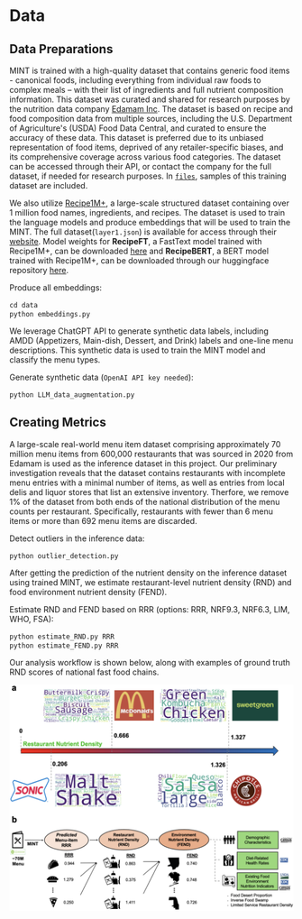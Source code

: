# Data

## Data Preparations

MINT is trained with a high-quality dataset that contains generic food items - canonical foods, including everything from individual raw foods to complex meals – with their list of ingredients and full nutrient composition information. This dataset was curated and shared for research purposes by the nutrition data company [Edamam Inc](https://www.edamam.com/). 
The dataset is based on recipe and food composition data from multiple sources, including the U.S. Department of Agriculture's (USDA) Food Data Central, and curated to ensure the accuracy of these data. This dataset is preferred due to its unbiased representation of food items, deprived of any retailer-specific biases, and its comprehensive coverage across various food categories. The dataset can be accessed through their API, or contact the company for the full dataset, if needed for research purposes. In [`files`](https://github.com/alexdseo/mint/tree/main/data/files), samples of this training dataset are included.

We also utilize [Recipe1M+](http://im2recipe.csail.mit.edu/), a large-scale structured dataset containing over 1 million food names, ingredients, and recipes. The dataset is used to train the language models and produce embeddings that will be used to train the MINT. The full dataset(`layer1.json`) is available for access through their [website](http://im2recipe.csail.mit.edu/). Model weights for **RecipeFT**, a FastText model trained with Recipe1M+, can be downloaded [here](https://drive.google.com/drive/folders/16yGJUie7fu2ZdIwoRbHEGyQU4uLj9jlH) and **RecipeBERT**, a BERT model trained with Recipe1M+, can be downloaded through our huggingface repository [here](https://huggingface.co/alexdseo/RecipeBERT).

Produce all embeddings:
```
cd data
python embeddings.py
```

We leverage ChatGPT API to generate synthetic data labels, including AMDD (Appetizers, Main-dish, Dessert, and Drink) labels and one-line menu descriptions. This synthetic data is used to train the MINT model and classify the menu types.

Generate synthetic data (`OpenAI API key needed`):
```
python LLM_data_augmentation.py
```

## Creating Metrics

A large-scale real-world menu item dataset comprising approximately 70 million menu items from 600,000 restaurants that was sourced in 2020 from Edamam is used as the inference dataset in this project. Our preliminary investigation reveals that the dataset contains restaurants with incomplete menu entries with a minimal number of items, as well as entries from local delis and liquor stores that list an extensive inventory. Therfore, we remove 1% of the dataset from both ends of the national distribution of the menu counts per restaurant. Specifically, restaurants with fewer than 6 menu items or more than 692 menu items are discarded.

Detect outliers in the inference data:
```
python outlier_detection.py
```

After getting the prediction of the nutrient density on the inference dataset using trained MINT, we estimate restaurant-level nutrient density (RND) and food environment nutrient density (FEND). 

Estimate RND and FEND based on RRR (options: RRR, NRF9.3, NRF6.3, LIM, WHO, FSA):
```
python estimate_RND.py RRR
python estimate_FEND.py RRR
```

Our analysis workflow is shown below, along with examples of ground truth RND scores of national fast food chains.

<p align="center">
  <img src="https://github.com/alexdseo/mint/blob/main/figures/intro_fig.png" alt="workflow" style="width:750px;"/>
</p>

